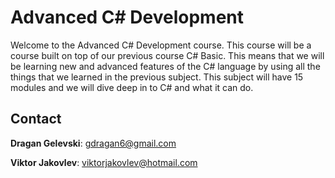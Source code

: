 # Advanced C# Development
Welcome to the Advanced C# Development course. This course will be a course built on top of our previous course C# Basic. This means that we will be learning new and advanced features of the C# language by using all the things that we learned in the previous subject. This subject will have 15 modules and we will dive deep in to C# and what it can do. 

## Contact
**Dragan Gelevski**: gdragan6@gmail.com 

**Viktor Jakovlev**: viktorjakovlev@hotmail.com